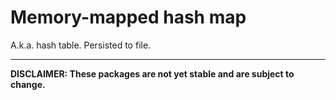 # Memory-mapped hash map
A.k.a. hash table. Persisted to file.

---

**DISCLAIMER: These packages are not yet stable and are subject to change.**